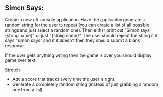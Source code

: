 ## Simon Says:

Create a new c# console application. Have the application generate a random string for the user to repeat (you can create a list of all possible strings and just select a random one). Then either print out "Simon says {string name}" or just "{string name}". The user should repeat the string if it says "simon says" and if it doesn't then they should submit a blank response.

If the user gets anything wrong then the game is over you should display game over text.

Stretch:

 - Add a score that tracks every time the user is right.
 - Generate a completely random string (instead of just grabbing a random one from a list).

